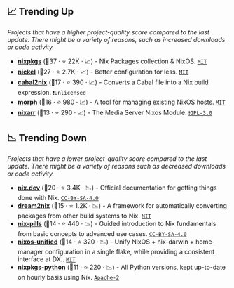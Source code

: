 ## 📈 Trending Up

_Projects that have a higher project-quality score compared to the last update. There might be a variety of reasons, such as increased downloads or code activity._

- <b><a href="https://github.com/NixOS/nixpkgs">nixpkgs</a></b> (🥇37 ·  ⭐ 22K · 📈) - Nix Packages collection & NixOS. <code><a href="http://bit.ly/34MBwT8">MIT</a></code>
- <b><a href="https://github.com/tweag/nickel">nickel</a></b> (🥇27 ·  ⭐ 2.7K · 📈) - Better configuration for less. <code><a href="http://bit.ly/34MBwT8">MIT</a></code>
- <b><a href="https://github.com/NixOS/cabal2nix">cabal2nix</a></b> (🥈17 ·  ⭐ 390 · 📈) - Converts a Cabal file into a Nix build expression. <code>❗Unlicensed</code>
- <b><a href="https://github.com/DBCDK/morph">morph</a></b> (🥈16 ·  ⭐ 980 · 📈) - A tool for managing existing NixOS hosts. <code><a href="http://bit.ly/34MBwT8">MIT</a></code>
- <b><a href="https://github.com/rasmus-kirk/nixarr">nixarr</a></b> (🥈13 ·  ⭐ 290 · 📈) - The Media Server Nixos Module. <code><a href="http://bit.ly/2M0xdwT">❗️GPL-3.0</a></code>

## 📉 Trending Down

_Projects that have a lower project-quality score compared to the last update. There might be a variety of reasons such as decreased downloads or code activity._

- <b><a href="https://github.com/NixOS/nix.dev">nix.dev</a></b> (🥇20 ·  ⭐ 3.4K · 📉) - Official documentation for getting things done with Nix. <code><a href="http://bit.ly/3mSooSG">CC-BY-SA-4.0</a></code>
- <b><a href="https://github.com/nix-community/dream2nix">dream2nix</a></b> (🥈15 ·  ⭐ 1.2K · 📉) - A framework for automatically converting packages from other build systems to Nix. <code><a href="http://bit.ly/34MBwT8">MIT</a></code>
- <b><a href="https://github.com/NixOS/nix-pills">nix-pills</a></b> (🥈14 ·  ⭐ 440 · 📉) - Guided introduction to Nix fundamentals from basic concepts to advanced use cases. <code><a href="http://bit.ly/3mSooSG">CC-BY-SA-4.0</a></code>
- <b><a href="https://github.com/srid/nixos-unified">nixos-unified</a></b> (🥈14 ·  ⭐ 320 · 📉) - Unify NixOS + nix-darwin + home-manager configuration in a single flake, while providing a consistent interface at DX.. <code><a href="http://bit.ly/34MBwT8">MIT</a></code>
- <b><a href="https://github.com/cachix/nixpkgs-python">nixpkgs-python</a></b> (🥉11 ·  ⭐ 220 · 📉) - All Python versions, kept up-to-date on hourly basis using Nix. <code><a href="http://bit.ly/3nYMfla">Apache-2</a></code> <code><img src="https://api.iconify.design/devicon:python.svg" style="display:inline;" width="13" height="13"></code>

